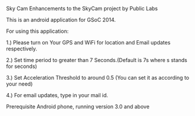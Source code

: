 Sky Cam
Enhancements to the SkyCam project by Public Labs

This is an android application for GSoC 2014.

For using this application:

1.) Please turn on Your GPS and WiFi for location and Email updates respectively.

2.) Set time period to greater than 7 Seconds.(Default is 7s where s stands for seconds)

3.) Set Acceleration Threshold to around 0.5 (You can set it as according to your need)

4.) For email updates, type in your mail id.

Prerequisite
Android phone, running version 3.0 and above